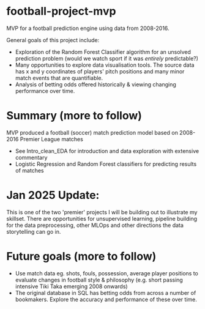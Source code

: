 # football-project-mvp
MVP for a football prediction engine using data from 2008-2016.

General goals of this project include:
- Exploration of the Random Forest Classifier algorithm for an unsolved prediction problem (would we watch sport if it was *entirely* predictable?)
- Many opportunities to explore data visualisation tools. The source data has x and y coordinates of players' pitch positions and many minor match events that are quantifiable.
- Analysis of betting odds offered historically & viewing changing performance over time.

# Summary (more to follow)
MVP produced a football (soccer) match prediction model based on 2008-2016 Premier League matches
- See Intro_clean_EDA for introduction and data exploration with extensive commentary
- Logistic Regression and Random Forest classifiers for predicting results of matches
  
# **Jan 2025 Update**:

This is one of the two 'premier' projects I will be building out to illustrate my skillset. There are opportunities for unsupervised learning, pipeline building for the data preprocessing, other MLOps and other directions the data storytelling can go in.

# Future goals (more to follow)
- Use match data eg. shots, fouls, possession, average player positions to evaluate changes in football style & philosophy (e.g. short passing intensive Tiki Taka emerging 2008 onwards)
- The original database in SQL has betting odds from across a number of bookmakers. Explore the accuracy and performance of these over time.
